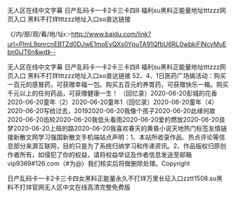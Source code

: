 无人区在线中文字幕
日产乱码卡一卡2卡三卡四8
福利su黑料正能量地址tttzzz网页入口
黑料不打烊tttzzz地址入口so直达链接


《/内/部/观/看/地/址👉http://www.baidu.com/link?url=PImL9pnrcnEBTZd0DJwE1moEyQXs0YpuTA91QfbU6RL0wbkiFlNcvMuEbn0iJT6n&wd》--

无人区在线中文字幕
日产乱码卡一卡2卡三卡四8
福利su黑料正能量地址tttzzz网页入口
黑料不打烊tttzzz地址入口so直达链接
		52、4、1日医药广场搞活动：购买一百元的感冒药，可获赠幸福一包。购买五百元的养胃药，可获赠快乐一箱。购买千元以上的任何药品，可获赠健康一生！
（回忆录）2020-06-20彭城的花香2020-06-20童年（2）2020-06-20童年1（回忆录）2020-06-20童年（4）2020-06-20写给过去，20192020-06-20我像个孩子2020-06-20此缘何故2020-06-20齿轮2020-06-20我低头看雨2020-06-20爱的燃放2020-06-20良梦2020-06-20上班的路2020-06-20我喜欢春天的黄昏小说天地热门标签友情链接新散文网学习强国新散文手机端站点声明：1、本站所收录作品、热点评论等信息部分来源互联网，目的只是为了系统归纳学习和传递资讯。2、作品版权归原创作者所有，如侵犯了你的权益，请将权益举证及作者信息发送至邮箱vip9369#126.com（#为@）我们核实后将做删除处理。Copyright





日产乱码卡一卡2卡三卡四女黑料正能量永久不打烊万里长征入口zztt1508.su黑料不打烊官网无人区中文在线高清完整免费版
